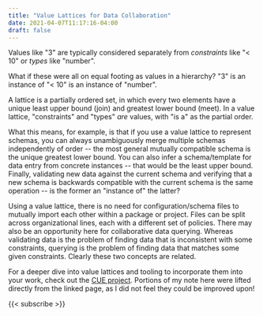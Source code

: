 ```yaml
---
title: "Value Lattices for Data Collaboration"
date: 2021-04-07T11:17:16-04:00
draft: false
---
```


Values like "3" are typically considered separately from *constraints* like "< 10" or *types* like
"number".

What if these were all on equal footing as values in a hierarchy? "3" is an instance of "< 10" is an
instance of "number".

A lattice is a partially ordered set, in which every two elements have a unique least upper bound
(join) and greatest lower bound (meet). In a value lattice, "constraints" and "types" *are* values,
with "is a" as the partial order.

What this means, for example, is that if you use a value lattice to represent schemas, you can
always unambiguously merge multiple schemas independently of order -- the most general mutually
compatible schema is the unique greatest lower bound. You can also infer a schema/template for data
entry from concrete instances -- that would be the least upper bound. Finally, validating new data
against the current schema and verifying that a new schema is backwards compatible with the current
schema is the same operation -- is the former an "instance of" the latter?

Using a value lattice, there is no need for configuration/schema files to mutually import each other
within a package or project. Files can be split across organizational lines, each with a different
set of policies. There may also be an opportunity here for collaborative data querying. Whereas
validating data is the problem of finding data that is inconsistent with some constraints, querying
is the problem of finding data that matches some given constraints. Clearly these two concepts are
related.

For a deeper dive into value lattices and tooling to incorporate them into your work, check out the
[CUE project](https://cuelang.org/docs/concepts/logic/). Portions of my note here were lifted
directly from the linked page, as I did not feel they could be improved upon!

{{< subscribe >}}